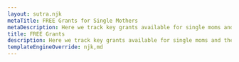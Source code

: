 ```yaml
---
layout: sutra.njk
metaTitle: FREE Grants for Single Mothers
metaDescription: Here we track key grants available for single moms and their families.
title: FREE Grants
description: Here we track key grants available for single moms and their families — the likes of TANF, food stamps, UI, Medicaid, among others.
templateEngineOverride: njk,md
---
```

